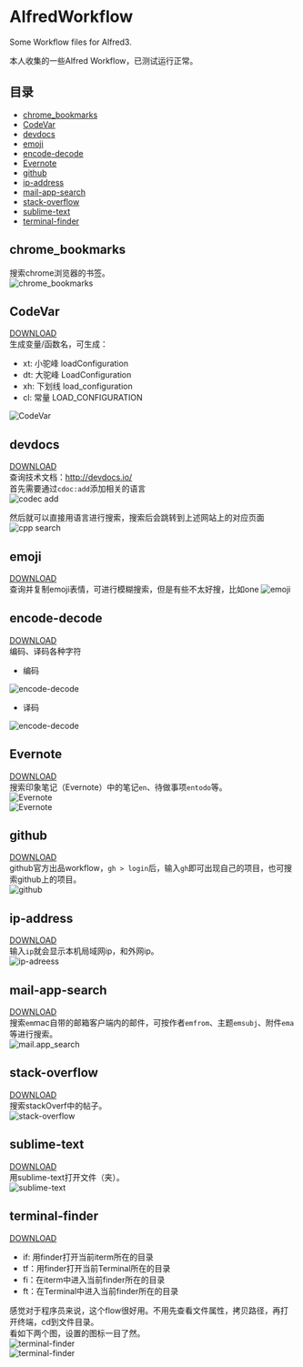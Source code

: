 # AlfredWorkflow
Some Workflow files for Alfred3.

本人收集的一些Alfred Workflow，已测试运行正常。

## 目录
- [chrome_bookmarks](#chrome_bookmarks)
- [CodeVar](#CodeVar)
- [devdocs](#devdocs)
- [emoji](#emoji)
- [encode-decode](#encode-decode)
- [Evernote](#Evernote)
- [github](#github)
- [ip-address](#ip-address)
- [mail-app-search](#mail-app-search)
- [stack-overflow](#stack-overflow)
- [sublime-text](#sublime-text)
- [terminal-finder](#terminal-finder)

## chrome_bookmarks
搜索chrome浏览器的书签。  
![chrome_bookmarks](./chrome_bookmarks/bookmark.png)

## CodeVar
[DOWNLOAD](https://github.com/Subenle/AlfredWorkflow/raw/master/CodeVar/CodeVar.alfredworkflow)  
生成变量/函数名，可生成：
  
- xt: 小驼峰 loadConfiguration
- dt: 大驼峰 LoadConfiguration
- xh: 下划线 load_configuration
- cl: 常量 LOAD_CONFIGURATION

![CodeVar](./CodeVar/xt.png)

## devdocs
[DOWNLOAD](https://github.com/Subenle/AlfredWorkflow/raw/master/CodeVar/CodeVar.alfredworkflow)  
查询技术文档：http://devdocs.io/  
首先需要通过`cdoc:add`添加相关的语言  
![codec add](./devdocs/cdoc-add.png)

然后就可以直接用语言进行搜索，搜索后会跳转到上述网站上的对应页面
![cpp search](./devdocs/cpp.png)

## emoji
[DOWNLOAD](https://github.com/Subenle/AlfredWorkflow/raw/master/CodeVar/CodeVar.alfredworkflow)  
查询并复制emoji表情，可进行模糊搜索，但是有些不太好搜，比如one
![emoji](./emoji/star.png)

## encode-decode
[DOWNLOAD](https://github.com/Subenle/AlfredWorkflow/raw/master/CodeVar/CodeVar.alfredworkflow)  
编码、译码各种字符  

- 编码  

![encode-decode](./encode-decode/encode.png)

- 译码  

![encode-decode](./encode-decode/decode.png)

## Evernote
[DOWNLOAD](https://github.com/Subenle/AlfredWorkflow/raw/master/CodeVar/CodeVar.alfredworkflow)  
搜索印象笔记（Evernote）中的笔记`en`、待做事项`entodo`等。  
![Evernote](./Evernote/en.png)  
![Evernote](./Evernote/entodo.png)  

## github
[DOWNLOAD](https://github.com/Subenle/AlfredWorkflow/raw/master/CodeVar/CodeVar.alfredworkflow)  
github官方出品workflow，`gh > login`后，输入`gh`即可出现自己的项目，也可搜索github上的项目。  
![github](./github/gh.png)

## ip-address
[DOWNLOAD](https://github.com/Subenle/AlfredWorkflow/raw/master/CodeVar/CodeVar.alfredworkflow)  
输入`ip`就会显示本机局域网ip，和外网ip。  
![ip-adreess](./ip-address/ip.png)  

## mail-app-search
[DOWNLOAD](https://github.com/Subenle/AlfredWorkflow/raw/master/CodeVar/CodeVar.alfredworkflow)  
搜索`em`mac自带的邮箱客户端内的邮件，可按作者`emfrom`、主题`emsubj`、附件`ema`等进行搜索。  
![mail.app_search](./mail-app-search/mail.png)  

## stack-overflow
[DOWNLOAD](https://github.com/Subenle/AlfredWorkflow/raw/master/CodeVar/CodeVar.alfredworkflow)  
搜索stackOverf中的帖子。  
![stack-overflow](./stack-overflow/so.png)  

## sublime-text
[DOWNLOAD](https://github.com/Subenle/AlfredWorkflow/raw/master/CodeVar/CodeVar.alfredworkflow)  
用sublime-text打开文件（夹）。  
![sublime-text](./sublime-text/subl.png)  

## terminal-finder
[DOWNLOAD](https://github.com/Subenle/AlfredWorkflow/raw/master/CodeVar/CodeVar.alfredworkflow)  
- if: 用finder打开当前iterm所在的目录
- tf：用finder打开当前Terminal所在的目录
- fi：在iterm中进入当前finder所在的目录
- ft：在Terminal中进入当前finder所在的目录

感觉对于程序员来说，这个flow很好用。不用先查看文件属性，拷贝路径，再打开终端，cd到文件目录。  
看如下两个图，设置的图标一目了然。  
![terminal-finder](./terminal-finder/if.png)  
![terminal-finder](./terminal-finder/tf.png)
